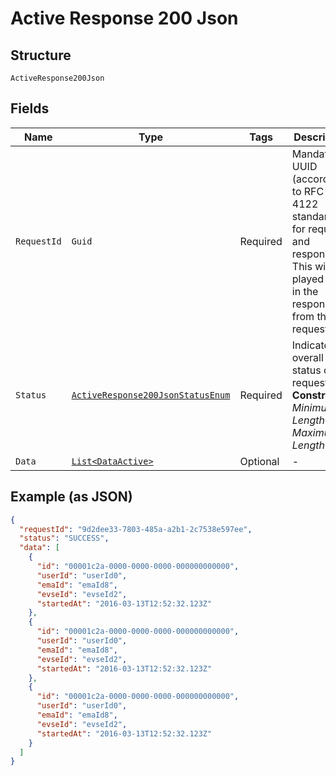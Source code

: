 
# Active Response 200 Json

## Structure

`ActiveResponse200Json`

## Fields

| Name | Type | Tags | Description |
|  --- | --- | --- | --- |
| `RequestId` | `Guid` | Required | Mandatory UUID (according to RFC 4122 standards) for requests and responses. This will be played back in the response from the request. |
| `Status` | [`ActiveResponse200JsonStatusEnum`](../../doc/models/active-response-200-json-status-enum.md) | Required | Indicates overall status of the request<br>**Constraints**: *Minimum Length*: `7`, *Maximum Length*: `7` |
| `Data` | [`List<DataActive>`](../../doc/models/data-active.md) | Optional | - |

## Example (as JSON)

```json
{
  "requestId": "9d2dee33-7803-485a-a2b1-2c7538e597ee",
  "status": "SUCCESS",
  "data": [
    {
      "id": "00001c2a-0000-0000-0000-000000000000",
      "userId": "userId0",
      "emaId": "emaId8",
      "evseId": "evseId2",
      "startedAt": "2016-03-13T12:52:32.123Z"
    },
    {
      "id": "00001c2a-0000-0000-0000-000000000000",
      "userId": "userId0",
      "emaId": "emaId8",
      "evseId": "evseId2",
      "startedAt": "2016-03-13T12:52:32.123Z"
    },
    {
      "id": "00001c2a-0000-0000-0000-000000000000",
      "userId": "userId0",
      "emaId": "emaId8",
      "evseId": "evseId2",
      "startedAt": "2016-03-13T12:52:32.123Z"
    }
  ]
}
```

